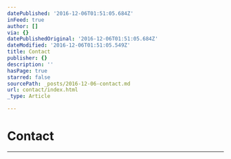 ```yaml
---
datePublished: '2016-12-06T01:51:05.684Z'
inFeed: true
author: []
via: {}
datePublishedOriginal: '2016-12-06T01:51:05.684Z'
dateModified: '2016-12-06T01:51:05.549Z'
title: Contact
publisher: {}
description: ''
hasPage: true
starred: false
sourcePath: _posts/2016-12-06-contact.md
url: contact/index.html
_type: Article

---
```

# Contact

---